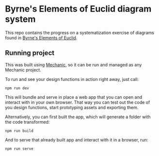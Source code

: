 # Byrne's Elements of Euclid diagram system

This repo contains the progress on a systematization exercise of diagrams found in [Byrne's Elements of Euclid](https://personal.math.ubc.ca/~cass/euclid/byrne.html).

## Running project

This was built using [Mechanic](https://github.com/designsystemsinternational/mechanic), so it can be run and managed as any Mechanic project.

To run and see your design functions in action right away, just call:

```
npm run dev
```

This will bundle and serve in place a web app that you can open and interact with in your own browser. That way you can test out the code of you design functions, start prototyping assets and exporting them.

Alternatively, you can first built the app, which will generate a folder with the code transformed:

```
npm run build
```

And to serve that already built app and interact with it in a browser, run:

```
npm run serve
```
